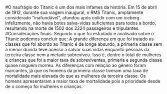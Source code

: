 #O naufrágio do Titanic é um dos mais infames da história.
Em 15 de abril de 1912, durante sua viagem inaugural, o RMS Titanic, amplamente considerado "inafundável", afundou após colidir com um iceberg. Infelizmente, não havia botes salva-vidas suficientes para todos a bordo, resultando na morte de 1502 dos 2224 passageiros e tripulantes.
#Considerações finais: Segundo o que foi estudado e analisado sobre o Titanic podemos concluir que: A grande diferença em que foi tratado as classes que foi abordo ao Titanic é de longe absurdo, a primeria classe sem a menor dúvida teve acesso a salvar suas vidas enquanto pessoas da terceira classe nem a metade sobreviveu. Isso é, dentre o total de mulheres e crianças que foi a maior taxa de sobreviventes, primeria e segunda classe quase ninguém morreu. As diferenças com relação ao gênero foram marcantes, já que os homens da primeira classe tiveram uma taxa de mortalidade mais elevada do que as mulheres da terceira classe. Os homens apresentaram a maior taxa de mortalidade pois a prioridade desde de o começo foi mulheres e crianças.
